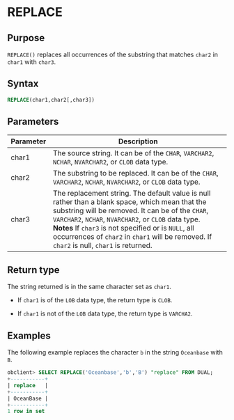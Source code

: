 # REPLACE

## Purpose

`REPLACE()` replaces all occurrences of the substring that matches `char2` in `char1` with `char3`.

## Syntax

```sql
REPLACE(char1,char2[,char3])
```

## Parameters

| Parameter | Description |
|-------|-----------------------------------------------------------------------------------------------------------------------------------------------------------------------------------------------------------------|
| char1 | The source string. It can be of the `CHAR`, `VARCHAR2`, `NCHAR`, `NVARCHAR2`, or `CLOB` data type.  |
| char2 | The substring to be replaced. It can be of the `CHAR`, `VARCHAR2`, `NCHAR`, `NVARCHAR2`, or `CLOB` data type.  |
| char3 | The replacement string. The default value is null rather than a blank space, which mean that the substring will be removed. It can be of the `CHAR`, `VARCHAR2`, `NCHAR`, `NVARCHAR2`, or `CLOB` data type.  <br>**Notes** If `char3` is not specified or is `NULL`, all occurrences of `char2` in `char1` will be removed. If `char2` is null, `char1` is returned.  |

## Return type

The string returned is in the same character set as `char1`.

* If `char1` is of the `LOB` data type, the return type is `CLOB`.

* If `char1` is not of the `LOB` data type, the return type is `VARCHA2`.

## Examples

The following example replaces the character `b` in the string `Oceanbase` with `B`.

```sql
obclient> SELECT REPLACE('Oceanbase','b','B') "replace" FROM DUAL;
+-----------+
| replace   |
+-----------+
| OceanBase |
+-----------+
1 row in set
```
